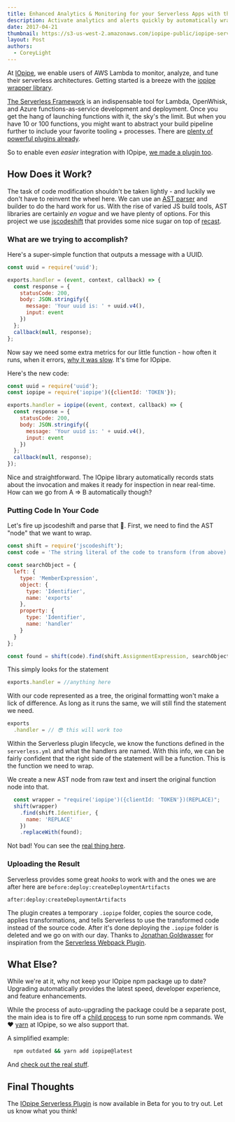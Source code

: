 ```yaml
---
title: Enhanced Analytics & Monitoring for your Serverless Apps with the IOpipe Serverless Plugin - Now in Beta
description: Activate analytics and alerts quickly by automatically wrapping your Serverless functions with IOpipe.
date: 2017-04-21
thumbnail: https://s3-us-west-2.amazonaws.com/iopipe-public/iopipe-serverless-logo.png
layout: Post
authors:
  - CoreyLight
---
```


At [IOpipe](https://iopipe.com), we enable users of AWS Lambda to monitor, analyze, and tune their serverless architectures. Getting started is a breeze with the [iopipe wrapper library](https://github.com/iopipe/iopipe).

[The Serverless Framework](https://serverless.com/) is an indispensable tool for Lambda, OpenWhisk, and Azure functions-as-service development and deployment. Once you get the hang of launching functions with it, the sky's the limit. But when you have 10 or 100 functions, you might want to abstract your build pipeline further to include your favorite tooling + processes. There are [plenty of powerful plugins already](https://github.com/serverless/plugins).

So to enable even _easier_ integration with IOpipe, [we made a plugin too](https://github.com/iopipe/serverless-plugin-iopipe).

## How Does it Work?

The task of code modification shouldn't be taken lightly - and luckily we don't have to reinvent the wheel here. We can use an [AST parser](https://en.wikipedia.org/wiki/Abstract_syntax_tree) and builder to do the hard work for us. With the rise of varied JS build tools, AST libraries are certainly _en vogue_ and we have plenty of options. For this project we use [jscodeshift](https://github.com/facebook/jscodeshift) that provides some nice sugar on top of [recast](https://github.com/benjamn/recast).

### What are we trying to accomplish?

Here's a super-simple function that outputs a message with a UUID.

```js
const uuid = require('uuid');

exports.handler = (event, context, callback) => {
  const response = {
    statusCode: 200,
    body: JSON.stringify({
      message: 'Your uuid is: ' + uuid.v4(),
      input: event
    })
  };
  callback(null, response);
};
```

Now say we need some extra metrics for our little function - how often it runs, when it errors, [why it was slow](https://read.iopipe.com/detecting-cold-starts-with-iopipe-9fe96425e859). It's time for IOpipe.

Here's the new code:

```js
const uuid = require('uuid');
const iopipe = require('iopipe')({clientId: 'TOKEN'});

exports.handler = iopipe((event, context, callback) => {
  const response = {
    statusCode: 200,
    body: JSON.stringify({
      message: 'Your uuid is: ' + uuid.v4(),
      input: event
    })
  };
  callback(null, response);
});
```

Nice and straightforward. The IOpipe library automatically records stats about the invocation and makes it ready for inspection in near real-time. How can we go from A => B automatically though?

### Putting Code In Your Code

Let's fire up jscodeshift and parse that 🌴. First, we need to find the AST "node" that we want to wrap.

```js
const shift = require('jscodeshift');
const code = 'The string literal of the code to transform (from above)';

const searchObject = {
  left: {
    type: 'MemberExpression',
    object: {
      type: 'Identifier',
      name: 'exports'
    },
    property: {
      type: 'Identifier',
      name: 'handler'
    }
  }
};

const found = shift(code).find(shift.AssignmentExpression, searchObject);
```

This simply looks for the statement

```js
exports.handler = //anything here
```

With our code represented as a tree, the original formatting won't make a lick of difference. As long as it runs the same, we will still find the statement we need.

```js
exports
  .handler = // 😎 this will work too
```

Within the Serverless plugin lifecycle, we know the functions defined in the `serverless.yml` and what the handlers are named. With this info, we can be fairly confident that the right side of the statement will be a function. This is the function we need to wrap.

We create a new AST node from raw text and insert the original function node into that.

```js
  const wrapper = "require('iopipe')({clientId: 'TOKEN'})(REPLACE)";
  shift(wrapper)
    .find(shift.Identifier, {
      name: 'REPLACE'
    })
    .replaceWith(found);
```

Not bad! You can see the [real thing here](https://github.com/iopipe/serverless-plugin-iopipe/blob/master/src/transform.js).

### Uploading the Result

Serverless provides some great _hooks_ to work with and the ones we are after here are
`before:deploy:createDeploymentArtifacts`

`after:deploy:createDeploymentArtifacts`

The plugin creates a temporary `.iopipe` folder, copies the source code, applies transformations, and tells Serverless to use the transformed code instead of the source code. After it's done deploying the `.iopipe` folder is deleted and we go on with our day. Thanks to [Jonathan Goldwasser](https://github.com/jogold) for inspiration from the [Serverless Webpack Plugin](https://github.com/jogold/serverless-webpack-plugin).

## What Else?

While we're at it, why not keep your IOpipe npm package up to date? Upgrading automatically provides the latest speed, developer experience, and feature enhancements.

While the process of auto-upgrading the package could be a separate post, the main idea is to fire off a [child process](https://nodejs.org/api/child_process.html) to run some npm commands. We ❤️ [yarn](https://yarnpkg.com) at IOpipe, so we also support that.

A simplified example:

```bash
  npm outdated && yarn add iopipe@latest
```

And [check out the real stuff](https://github.com/iopipe/serverless-plugin-iopipe/blob/master/src/index.js#L148).

## Final Thoughts

The [IOpipe Serverless Plugin](https://github.com/iopipe/serverless-plugin-iopipe) is now available in Beta for you to try out. Let us know what you think!

